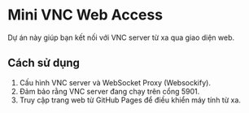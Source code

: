 # Mini VNC Web Access

Dự án này giúp bạn kết nối với VNC server từ xa qua giao diện web.

## Cách sử dụng

1. Cấu hình VNC server và WebSocket Proxy (Websockify).
2. Đảm bảo rằng VNC server đang chạy trên cổng 5901.
3. Truy cập trang web từ GitHub Pages để điều khiển máy tính từ xa.


